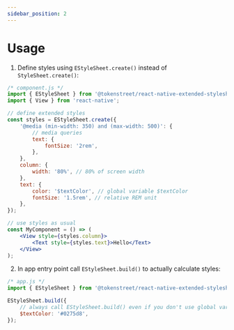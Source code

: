 ```yaml
---
sidebar_position: 2
---
```


# Usage

1. Define styles using `EStyleSheet.create()` instead of `StyleSheet.create()`:

```jsx
/* component.js */
import { EStyleSheet } from '@tokenstreet/react-native-extended-stylesheet';
import { View } from 'react-native';

// define extended styles
const styles = EStyleSheet.create({
    '@media (min-width: 350) and (max-width: 500)': {
        // media queries
        text: {
            fontSize: '2rem',
        },
    },
    column: {
        width: '80%', // 80% of screen width
    },
    text: {
        color: '$textColor', // global variable $textColor
        fontSize: '1.5rem', // relative REM unit
    },
});

// use styles as usual
const MyComponent = () => (
    <View style={styles.column}>
        <Text style={styles.text}>Hello</Text>
    </View>
);
```

2. In app entry point call `EStyleSheet.build()` to actually calculate styles:

```jsx
/* app.js */
import { EStyleSheet } from '@tokenstreet/react-native-extended-stylesheet';

EStyleSheet.build({
    // always call EStyleSheet.build() even if you don't use global variables!
    $textColor: '#0275d8',
});
```

